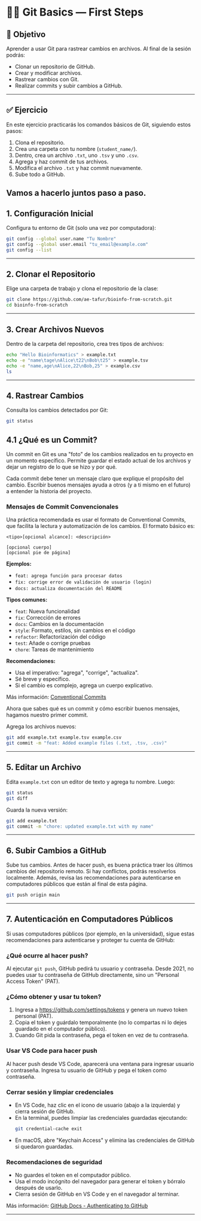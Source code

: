 
# 🧑‍💻 Git Basics — First Steps

## 🎯 Objetivo
Aprender a usar Git para rastrear cambios en archivos. Al final de la sesión podrás:
- Clonar un repositorio de GitHub.
- Crear y modificar archivos.
- Rastrear cambios con Git.
- Realizar commits y subir cambios a GitHub.

---

## ✅ Ejercicio

En este ejercicio practicarás los comandos básicos de Git, siguiendo estos pasos:

1. Clona el repositorio.
2. Crea una carpeta con tu nombre (`student_name/`).
3. Dentro, crea un archivo `.txt`, uno `.tsv` y uno `.csv`.
4. Agrega y haz commit de tus archivos.
5. Modifica el archivo `.txt` y haz commit nuevamente.
6. Sube todo a GitHub.

Vamos a hacerlo juntos paso a paso.
---

## 1. Configuración Inicial

Configura tu entorno de Git (solo una vez por computadora):

```bash
git config --global user.name "Tu Nombre"
git config --global user.email "tu_email@example.com"
git config --list
```

---

## 2. Clonar el Repositorio

Elige una carpeta de trabajo y clona el repositorio de la clase:

```bash
git clone https://github.com/ae-tafur/bioinfo-from-scratch.git
cd bioinfo-from-scratch
```

---

## 3. Crear Archivos Nuevos

Dentro de la carpeta del repositorio, crea tres tipos de archivos:

```bash
echo "Hello Bioinformatics" > example.txt
echo -e "name\tage\nAlice\t22\nBob\t25" > example.tsv
echo -e "name,age\nAlice,22\nBob,25" > example.csv
ls
```

---


## 4. Rastrear Cambios

Consulta los cambios detectados por Git:

```bash
git status
```

## 4.1 ¿Qué es un Commit?

Un commit en Git es una "foto" de los cambios realizados en tu proyecto en un momento específico. Permite guardar el estado actual de los archivos y dejar un registro de lo que se hizo y por qué.

Cada commit debe tener un mensaje claro que explique el propósito del cambio. Escribir buenos mensajes ayuda a otros (y a ti mismo en el futuro) a entender la historia del proyecto.

### Mensajes de Commit Convencionales

Una práctica recomendada es usar el formato de Conventional Commits, que facilita la lectura y automatización de los cambios. El formato básico es:

```
<tipo>[opcional alcance]: <descripción>

[opcional cuerpo]
[opcional pie de página]
```

**Ejemplos:**

- `feat: agrega función para procesar datos`
- `fix: corrige error de validación de usuario (login)`
- `docs: actualiza documentación del README`

**Tipos comunes:**
- `feat`: Nueva funcionalidad
- `fix`: Corrección de errores
- `docs`: Cambios en la documentación
- `style`: Formato, estilos, sin cambios en el código
- `refactor`: Refactorización del código
- `test`: Añade o corrige pruebas
- `chore`: Tareas de mantenimiento

**Recomendaciones:**
- Usa el imperativo: "agrega", "corrige", "actualiza".
- Sé breve y específico.
- Si el cambio es complejo, agrega un cuerpo explicativo.

Más información: [Conventional Commits](https://www.conventionalcommits.org/es/v1.0.0/)


Ahora que sabes qué es un commit y cómo escribir buenos mensajes, hagamos nuestro primer commit.

Agrega los archivos nuevos:

```bash
git add example.txt example.tsv example.csv
git commit -m "feat: Added example files (.txt, .tsv, .csv)"
```

---

## 5. Editar un Archivo

Edita `example.txt` con un editor de texto y agrega tu nombre. Luego:

```bash
git status
git diff
```

Guarda la nueva versión:

```bash
git add example.txt
git commit -m "chore: updated example.txt with my name"
```

---


## 6. Subir Cambios a GitHub

Sube tus cambios. Antes de hacer push, es buena práctica traer los últimos cambios del repositorio remoto. Si hay conflictos, podrás resolverlos localmente. Además, revisa las recomendaciones para autenticarse en computadores públicos que están al final de esta página.

```bash
git push origin main
```

---

## 7. Autenticación en Computadores Públicos

Si usas computadores públicos (por ejemplo, en la universidad), sigue estas recomendaciones para autenticarse y proteger tu cuenta de GitHub:

### ¿Qué ocurre al hacer push?
Al ejecutar `git push`, GitHub pedirá tu usuario y contraseña. Desde 2021, no puedes usar tu contraseña de GitHub directamente, sino un "Personal Access Token" (PAT).

### ¿Cómo obtener y usar tu token?
1. Ingresa a https://github.com/settings/tokens y genera un nuevo token personal (PAT).
2. Copia el token y guárdalo temporalmente (no lo compartas ni lo dejes guardado en el computador público).
3. Cuando Git pida la contraseña, pega el token en vez de tu contraseña.

### Usar VS Code para hacer push
Al hacer push desde VS Code, aparecerá una ventana para ingresar usuario y contraseña. Ingresa tu usuario de GitHub y pega el token como contraseña.

### Cerrar sesión y limpiar credenciales
- En VS Code, haz clic en el icono de usuario (abajo a la izquierda) y cierra sesión de GitHub.
- En la terminal, puedes limpiar las credenciales guardadas ejecutando:
	```bash
	git credential-cache exit
	```
- En macOS, abre "Keychain Access" y elimina las credenciales de GitHub si quedaron guardadas.

### Recomendaciones de seguridad
- No guardes el token en el computador público.
- Usa el modo incógnito del navegador para generar el token y bórralo después de usarlo.
- Cierra sesión de GitHub en VS Code y en el navegador al terminar.

Más información: [GitHub Docs - Authenticating to GitHub](https://docs.github.com/en/get-started/getting-started-with-git/authenticating-to-github)

---